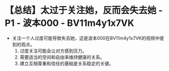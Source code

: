# 【总结】太过于关注她，反而会失去她 - P1 - 波本000 - BV11m4y1x7VK

-   关注一个人过度可能导致失去她，这是波本000在BV11m4y1x7VK的视频中提到的观点。
    1.  过度关注可能会让对方感到压力。
    2.  需要适当的空间和自由来维持健康的关系。
    3.  建立互相尊重和信任的基础是关系稳定的关键。
